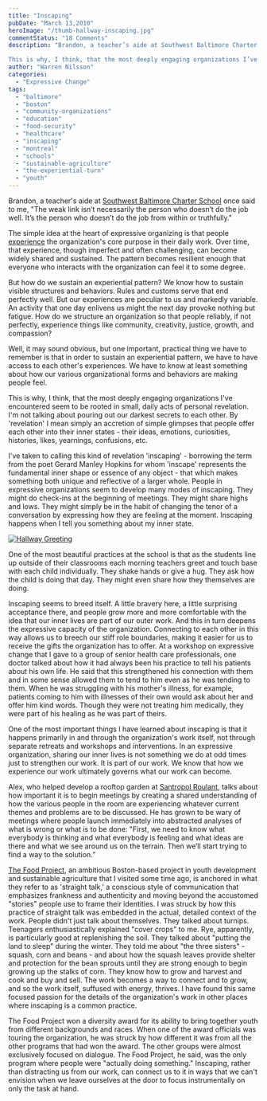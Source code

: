 ```yaml
---
title: "Inscaping"
pubDate: "March 13,2010"
heroImage: "/thumb-hallway-inscaping.jpg"
commentStatus: "18 Comments"
description: "Brandon, a teacher’s aide at Southwest Baltimore Charter School once said to me, “The weak link isn’t necessarily the person who doesn’t do the job well. It’s the person who doesn’t do the job from within or truthfully.”

This is why, I think, that the most deeply engaging organizations I’ve encountered seem to be rooted in small, daily acts of personal revelation. […]"
author: "Warren Nilsson"
categories: 
  - "Expressive Change"
tags: 
  - "baltimore"
  - "boston"
  - "community-organizations"
  - "education"
  - "food-security"
  - "healthcare"
  - "inscaping"
  - "montreal"
  - "schools"
  - "sustainable-agriculture"
  - "the-experiential-turn"
  - "youth"
---
```


Brandon, a teacher's aide at [Southwest Baltimore Charter School](http://www.sbcschool.org/) once said to me, "The weak link isn’t necessarily the person who doesn’t do the job well. It’s the person who doesn’t do the job from within or truthfully."

The simple idea at the heart of expressive organizing is that people [experience](https://organizationunbound.org/organization-unbound/the-experiential-turn/) the organization's core purpose in their daily work. Over time, that experience, though imperfect and often challenging, can become widely shared and sustained. The pattern becomes resilient enough that everyone who interacts with the organization can feel it to some degree.

But how do we sustain an experiential pattern? We know how to sustain visible structures and behaviors. Rules and customs serve that end perfectly well. But our experiences are peculiar to us and markedly variable. An activity that one day enlivens us might the next day provoke nothing but fatigue. How do we structure an organization so that people reliably, if not perfectly, experience things like community, creativity, justice, growth, and compassion?

Well, it may sound obvious, but one important, practical thing we have to remember is that in order to sustain an experiential pattern, we have to have access to each other's experiences. We have to know at least something about how our various organizational forms and behaviors are making people feel.

This is why, I think, that the most deeply engaging organizations I've encountered seem to be rooted in small, daily acts of personal revelation. I'm not talking about pouring out our darkest secrets to each other. By 'revelation' I mean simply an accretion of simple glimpses that people offer each other into their inner states - their ideas, emotions, curiosities, histories, likes, yearnings, confusions, etc.

I've taken to calling this kind of revelation 'inscaping' - borrowing the term from the poet Gerard Manley Hopkins for whom 'inscape' represents the fundamental inner shape or essence of any object - that which makes something both unique and reflective of a larger whole. People in expressive organizations seem to develop many modes of inscaping. They might do check-ins at the beginning of meetings. They might share highs and lows. They might simply be in the habit of changing the tenor of a conversation by expressing how they are feeling at the moment. Inscaping happens when I tell you something about my inner state.

[![](https://organizationunbound.org/wp-content/uploads/2010/03/Hallway-Greeting-300x225.jpg "Hallway Greeting")](https://organizationunbound.org/wp-content/uploads/2010/03/Hallway-Greeting.jpg)

One of the most beautiful practices at the school is that as the students line up outside of their classrooms each morning teachers greet and touch base with each child individually. They shake hands or give a hug. They ask how the child is doing that day. They might even share how they themselves are doing.

Inscaping seems to breed itself. A little bravery here, a little surprising acceptance there, and people grow more and more comfortable with the idea that our inner lives are part of our outer work. And this in turn deepens the expressive capacity of the organization. Connecting to each other in this way allows us to breech our stiff role boundaries, making it easier for us to receive the gifts the organization has to offer. At a workshop on expressive change that I gave to a group of senior health care professionals, one doctor talked about how it had always been his practice to tell his patients about his own life. He said that this strengthened his connection with them and in some sense allowed them to tend to him even as he was tending to them. When he was struggling with his mother's illness, for example, patients coming to him with illnesses of their own would ask about her and offer him kind words. Though they were not treating him medically, they were part of his healing as he was part of theirs.

One of the most important things I have learned about inscaping is that it happens primarily in and through the organization's work itself, not through separate retreats and workshops and interventions. In an expressive organization, sharing our inner lives is not something we do at odd times just to strengthen our work. It is part of our work. We know that how we experience our work ultimately governs what our work can become.

Alex, who helped develop a rooftop garden at [Santropol Roulant](http://santropolroulant.org), talks about how important it is to begin meetings by creating a shared understanding of how the various people in the room are experiencing whatever current themes and problems are to be discussed. He has grown to be wary of meetings where people launch immediately into abstracted analyses of what is wrong or what is to be done: "First, we need to know what everybody is thinking and what everybody is feeling and what ideas are there and what we see around us on the terrain. Then we’ll start trying to find a way to the solution.”

[The Food Project](http://thefoodproject.org/), an ambitious Boston-based project in youth development and sustainable agriculture that I visited some time ago, is anchored in what they refer to as 'straight talk,' a conscious style of communication that emphasizes frankness and authenticity and moving beyond the accustomed "stories" people use to frame their identities. I was struck by how this practice of straight talk was embedded in the actual, detailed context of the work. People didn't just talk about themselves. They talked about turnips. Teenagers enthusiastically explained "cover crops" to me. Rye, apparently, is particularly good at replenishing the soil. They talked about "putting the land to sleep" during the winter. They told me about "the three sisters" - squash, corn and beans - and about how the squash leaves provide shelter and protection for the bean sprouts until they are strong enough to begin growing up the stalks of corn. They know how to grow and harvest and cook and buy and sell. The work becomes a way to connect and to grow, and so the work itself, suffused with energy, thrives. I have found this same focused passion for the details of the organization's work in other places where inscaping is a common practice.

The Food Project won a diversity award for its ability to bring together youth from different backgrounds and races. When one of the award officials was touring the organization, he was struck by how different it was from all the other programs that had won the award. The other groups were almost exclusively focused on dialogue. The Food Project, he said, was the only program where people were "actually doing something." Inscaping, rather than distracting us from our work, can connect us to it in ways that we can't envision when we leave ourselves at the door to focus instrumentally on only the task at hand.
